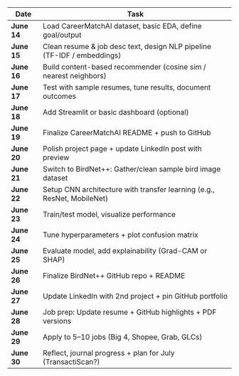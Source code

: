 | **Date**    | **Task**                                                                |
| ----------- | ----------------------------------------------------------------------- |
| **June 14** | Load CareerMatchAI dataset, basic EDA, define goal/output               |
| **June 15** | Clean resume & job desc text, design NLP pipeline (TF-IDF / embeddings) |
| **June 16** | Build content-based recommender (cosine sim / nearest neighbors)        |
| **June 17** | Test with sample resumes, tune results, document outcomes               |
| **June 18** | Add Streamlit or basic dashboard (optional)                             |
| **June 19** | Finalize CareerMatchAI README + push to GitHub                          |
| **June 20** | Polish project page + update LinkedIn post with preview                 |
| **June 21** | Switch to BirdNet++: Gather/clean sample bird image dataset             |
| **June 22** | Setup CNN architecture with transfer learning (e.g., ResNet, MobileNet) |
| **June 23** | Train/test model, visualize performance                                 |
| **June 24** | Tune hyperparameters + plot confusion matrix                            |
| **June 25** | Evaluate model, add explainability (Grad-CAM or SHAP)                   |
| **June 26** | Finalize BirdNet++ GitHub repo + README                                 |
| **June 27** | Update LinkedIn with 2nd project + pin GitHub portfolio                 |
| **June 28** | Job prep: Update resume + GitHub highlights + PDF versions              |
| **June 29** | Apply to 5–10 jobs (Big 4, Shopee, Grab, GLCs)                          |
| **June 30** | Reflect, journal progress + plan for July (TransactiScan?)              |


